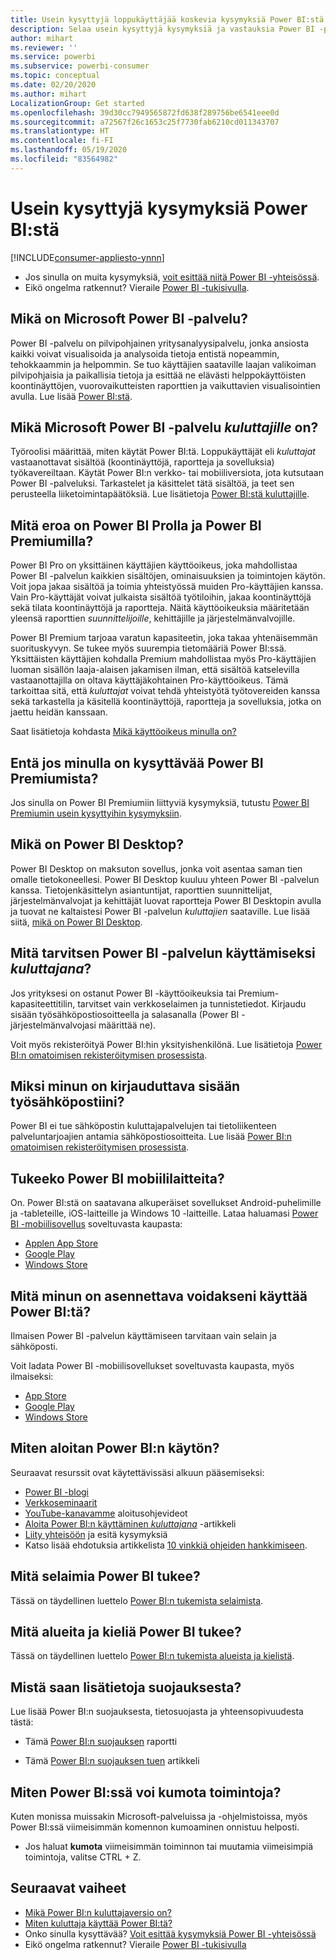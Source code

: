 ```yaml
---
title: Usein kysyttyjä loppukäyttäjää koskevia kysymyksiä Power BI:stä
description: Selaa usein kysyttyjä kysymyksiä ja vastauksia Power BI -palvelusta ja Power BI -mobiilisovelluksista.
author: mihart
ms.reviewer: ''
ms.service: powerbi
ms.subservice: powerbi-consumer
ms.topic: conceptual
ms.date: 02/20/2020
ms.author: mihart
LocalizationGroup: Get started
ms.openlocfilehash: 39d30cc7949565872fd638f289756be6541eee0d
ms.sourcegitcommit: a72567f26c1653c25f7730fab6210cd011343707
ms.translationtype: HT
ms.contentlocale: fi-FI
ms.lasthandoff: 05/19/2020
ms.locfileid: "83564982"
---
```

# <a name="frequently-asked-questions-about-power-bi"></a>Usein kysyttyjä kysymyksiä Power BI:stä

[!INCLUDE[consumer-appliesto-ynnn](../includes/consumer-appliesto-ynnn.md)]

* Jos sinulla on muita kysymyksiä, [voit esittää niitä Power BI -yhteisössä](https://community.powerbi.com/).
* Eikö ongelma ratkennut? Vieraile [Power BI -tukisivulla](https://powerbi.microsoft.com/support/).

## <a name="what-is-the-microsoft-power-bi-service"></a>Mikä on Microsoft Power BI -palvelu?

Power BI -palvelu on pilvipohjainen yritysanalyysipalvelu, jonka ansiosta kaikki voivat visualisoida ja analysoida tietoja entistä nopeammin, tehokkaammin ja helpommin. Se tuo käyttäjien saataville laajan valikoiman pilvipohjaisia ja paikallisia tietoja ja esittää ne elävästi helppokäyttöisten koontinäyttöjen, vuorovaikutteisten raporttien ja vaikuttavien visualisointien avulla. Lue lisää [Power BI:stä](../fundamentals/power-bi-overview.md).

## <a name="what-is-the-microsoft-power-bi-service-for-consumers"></a>Mikä Microsoft Power BI -palvelu *kuluttajille* on?

Työroolisi määrittää, miten käytät Power BI:tä. Loppukäyttäjät eli *kuluttajat* vastaanottavat sisältöä (koontinäyttöjä, raportteja ja sovelluksia) työkavereiltaan. Käytät Power BI:n verkko- tai mobiiliversiota, jota kutsutaan Power BI -palveluksi. Tarkastelet ja käsittelet tätä sisältöä, ja teet sen perusteella liiketoimintapäätöksiä.  Lue lisätietoja [Power BI:stä kuluttajille](index.yml).


## <a name="whats-the-difference-between-power-bi-pro-and-power-bi-premium"></a>Mitä eroa on Power BI Prolla ja Power BI Premiumilla?

Power BI Pro on yksittäinen käyttäjien käyttöoikeus, joka mahdollistaa Power BI -palvelun kaikkien sisältöjen, ominaisuuksien ja toimintojen käytön. Voit jopa jakaa sisältöä ja toimia yhteistyössä muiden Pro-käyttäjien kanssa. Vain Pro-käyttäjät voivat julkaista sisältöä työtiloihin, jakaa koontinäyttöjä sekä tilata koontinäyttöjä ja raportteja. Näitä käyttöoikeuksia määritetään yleensä raporttien *suunnittelijoille*, kehittäjille ja järjestelmänvalvojille. 

Power BI Premium tarjoaa varatun kapasiteetin, joka takaa yhtenäisemmän suorituskyvyn. Se tukee myös suurempia tietomääriä Power BI:ssä. Yksittäisten käyttäjien kohdalla Premium mahdollistaa myös Pro-käyttäjien luoman sisällön laaja-alaisen jakamisen ilman, että sisältöä katselevilla vastaanottajilla on oltava käyttäjäkohtainen Pro-käyttöoikeus. Tämä tarkoittaa sitä, että *kuluttajat* voivat tehdä yhteistyötä työtovereiden kanssa sekä tarkastella ja käsitellä koontinäyttöjä, raportteja ja sovelluksia, jotka on jaettu heidän kanssaan. 

Saat lisätietoja kohdasta [Mikä käyttöoikeus minulla on?](end-user-license.md)

## <a name="what-if-i-have-questions-about-power-bi-premium"></a>Entä jos minulla on kysyttävää Power BI Premiumista?

Jos sinulla on Power BI Premiumiin liittyviä kysymyksiä, tutustu [Power BI Premiumin usein kysyttyihin kysymyksiin](../admin/service-premium-faq.md).

## <a name="what-is-power-bi-desktop"></a>Mikä on Power BI Desktop?

Power BI Desktop on maksuton sovellus, jonka voit asentaa saman tien omalle tietokoneellesi. Power BI Desktop kuuluu yhteen Power BI -palvelun kanssa.  Tietojenkäsittelyn asiantuntijat, raporttien suunnittelijat, järjestelmänvalvojat ja kehittäjät luovat raportteja Power BI Desktopin avulla ja tuovat ne kaltaistesi Power BI -palvelun *kuluttajien* saataville. Lue lisää siitä, [mikä on Power BI Desktop](../fundamentals/desktop-what-is-desktop.md).

## <a name="what-do-i-need-to-use-the-power-bi-service-as-a-consumer"></a>Mitä tarvitsen Power BI -palvelun käyttämiseksi *kuluttajana*?

Jos yrityksesi on ostanut Power BI -käyttöoikeuksia tai Premium-kapasiteettitilin, tarvitset vain verkkoselaimen ja tunnistetiedot. Kirjaudu sisään työsähköpostiosoitteella ja salasanalla (Power BI -järjestelmänvalvojasi määrittää ne).  

Voit myös rekisteröityä Power BI:hin yksityishenkilönä. Lue lisätietoja [Power BI:n omatoimisen rekisteröitymisen prosessista](../fundamentals/service-self-service-signup-for-power-bi.md).

## <a name="why-do-i-have-to-sign-up-with-my-work-email"></a>Miksi minun on kirjauduttava sisään työsähköpostiini?

Power BI ei tue sähköpostin kuluttajapalvelujen tai tietoliikenteen palveluntarjoajien antamia sähköpostiosoitteita. Lue lisää [Power BI:n omatoimisen rekisteröitymisen prosessista](../fundamentals/service-self-service-signup-for-power-bi.md).

## <a name="does-power-bi-support-mobile-devices"></a>Tukeeko Power BI mobiililaitteita?

On. Power BI:stä on saatavana alkuperäiset sovellukset Android-puhelimille ja -tableteille, iOS-laitteille ja Windows 10 -laitteille. Lataa haluamasi [Power BI -mobiilisovellus](https://powerbi.microsoft.com/mobile) soveltuvasta kaupasta:  

* [Applen App Store](https://go.microsoft.com/fwlink/?LinkId=526218)
* [Google Play](https://go.microsoft.com/fwlink/?LinkID=544867&clcid=0x409)
* [Windows Store](https://go.microsoft.com/fwlink/?LinkId=526478)

## <a name="what-do-i-need-to-install-to-use-power-bi"></a>Mitä minun on asennettava voidakseni käyttää Power BI:tä?

Ilmaisen Power BI -palvelun käyttämiseen tarvitaan vain selain ja sähköposti.

Voit ladata Power BI -mobiilisovellukset soveltuvasta kaupasta, myös ilmaiseksi:

* [App Store](https://go.microsoft.com/fwlink/?LinkId=526218)
* [Google Play](https://go.microsoft.com/fwlink/?LinkID=544867&clcid=0x409)
* [Windows Store](https://go.microsoft.com/fwlink/?LinkId=526478)

## <a name="where-do-i-get-started-with-power-bi"></a>Miten aloitan Power BI:n käytön?

Seuraavat resurssit ovat käytettävissäsi alkuun pääsemiseksi:

* [Power BI -blogi](https://powerbi.microsoft.com/blog/)
* [Verkkoseminaarit](../fundamentals/webinars.md)
* [YouTube-kanavamme](https://www.youtube.com/user/mspowerbi) aloitusohjevideot
* [Aloita Power BI:n käyttäminen *kuluttajana*](index.yml) -artikkeli
* [Liity yhteisöön](https://community.powerbi.com/) ja esitä kysymyksiä
* Katso lisää ehdotuksia artikkelista [10 vinkkiä ohjeiden hankkimiseen](../fundamentals/service-tips-for-finding-help.md).

## <a name="what-browsers-does-power-bi-support"></a>Mitä selaimia Power BI tukee?

Tässä on täydellinen luettelo [Power BI:n tukemista selaimista](../fundamentals/power-bi-browsers.md).

## <a name="what-regions-and-languages-does-power-bi-support"></a>Mitä alueita ja kieliä Power BI tukee?

Tässä on täydellinen luettelo [Power BI:n tukemista alueista ja kielistä](../fundamentals/supported-languages-countries-regions.md).

## <a name="where-can-i-learn-more-about-security"></a>Mistä saan lisätietoja suojauksesta?

Lue lisää Power BI:n suojauksesta, tietosuojasta ja yhteensopivuudesta tästä:

* Tämä [Power BI:n suojauksen](https://go.microsoft.com/fwlink/?LinkId=829185) raportti

* Tämä [Power BI:n suojauksen tuen](../admin/service-admin-power-bi-security.md) artikkeli

## <a name="how-do-i-undo-in-power-bi"></a>Miten Power BI:ssä voi kumota toimintoja?

Kuten monissa muissakin Microsoft-palveluissa ja -ohjelmistoissa, myös Power BI:ssä viimeisimmän komennon kumoaminen onnistuu helposti.

* Jos haluat **kumota** viimeisimmän toiminnon tai muutamia viimeisimpiä toimintoja, valitse CTRL + Z.

## <a name="next-steps"></a>Seuraavat vaiheet

* [Mikä Power BI:n kuluttajaversio on?](end-user-consumer.md)
* [Miten kuluttaja käyttää Power BI:tä?](end-user-reading-view.md)
* Onko sinulla kysyttävää? [Voit esittää kysymyksiä Power BI -yhteisössä](https://community.powerbi.com/)
* Eikö ongelma ratkennut? Vieraile [Power BI -tukisivulla](https://powerbi.microsoft.com/support/)